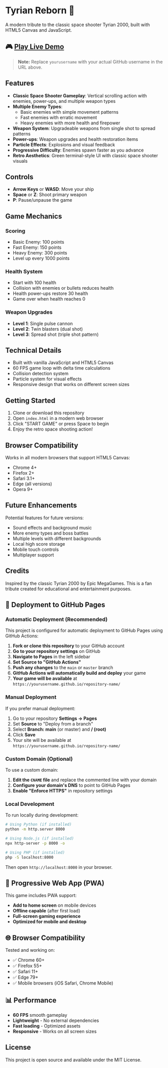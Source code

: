 # Tyrian Reborn 🚀

A modern tribute to the classic space shooter Tyrian 2000, built with HTML5 Canvas and JavaScript.

## 🎮 [Play Live Demo](https://yourusername.github.io/gog-the-log/)

> **Note:** Replace `yourusername` with your actual GitHub username in the URL above.

## Features

- **Classic Space Shooter Gameplay**: Vertical scrolling action with enemies, power-ups, and multiple weapon types
- **Multiple Enemy Types**: 
  - Basic enemies with simple movement patterns
  - Fast enemies with erratic movement
  - Heavy enemies with more health and firepower
- **Weapon System**: Upgradeable weapons from single shot to spread patterns
- **Power-ups**: Weapon upgrades and health restoration items
- **Particle Effects**: Explosions and visual feedback
- **Progressive Difficulty**: Enemies spawn faster as you advance
- **Retro Aesthetics**: Green terminal-style UI with classic space shooter visuals

## Controls

- **Arrow Keys** or **WASD**: Move your ship
- **Space** or **Z**: Shoot primary weapon
- **P**: Pause/unpause the game

## Game Mechanics

### Scoring
- Basic Enemy: 100 points
- Fast Enemy: 150 points  
- Heavy Enemy: 300 points
- Level up every 1000 points

### Health System
- Start with 100 health
- Collision with enemies or bullets reduces health
- Health power-ups restore 30 health
- Game over when health reaches 0

### Weapon Upgrades
- **Level 1**: Single pulse cannon
- **Level 2**: Twin blasters (dual shot)
- **Level 3**: Spread shot (triple shot pattern)

## Technical Details

- Built with vanilla JavaScript and HTML5 Canvas
- 60 FPS game loop with delta time calculations
- Collision detection system
- Particle system for visual effects
- Responsive design that works on different screen sizes

## Getting Started

1. Clone or download this repository
2. Open `index.html` in a modern web browser
3. Click "START GAME" or press Space to begin
4. Enjoy the retro space shooting action!

## Browser Compatibility

Works in all modern browsers that support HTML5 Canvas:
- Chrome 4+
- Firefox 2+
- Safari 3.1+
- Edge (all versions)
- Opera 9+

## Future Enhancements

Potential features for future versions:
- Sound effects and background music
- More enemy types and boss battles
- Multiple levels with different backgrounds
- Local high score storage
- Mobile touch controls
- Multiplayer support

## Credits

Inspired by the classic Tyrian 2000 by Epic MegaGames. This is a fan tribute created for educational and entertainment purposes.

## 🚀 Deployment to GitHub Pages

### Automatic Deployment (Recommended)

This project is configured for automatic deployment to GitHub Pages using GitHub Actions:

1. **Fork or clone this repository** to your GitHub account
2. **Go to your repository settings** on GitHub
3. **Navigate to Pages** in the left sidebar
4. **Set Source to "GitHub Actions"**
5. **Push any changes** to the `main` or `master` branch
6. **GitHub Actions will automatically build and deploy** your game
7. **Your game will be available** at `https://yourusername.github.io/repository-name/`

### Manual Deployment

If you prefer manual deployment:

1. Go to your repository **Settings → Pages**
2. Set **Source** to "Deploy from a branch"
3. Select **Branch: main** (or master) and **/ (root)**
4. Click **Save**
5. Your site will be available at `https://yourusername.github.io/repository-name/`

### Custom Domain (Optional)

To use a custom domain:

1. **Edit the `CNAME` file** and replace the commented line with your domain
2. **Configure your domain's DNS** to point to GitHub Pages
3. **Enable "Enforce HTTPS"** in repository settings

### Local Development

To run locally during development:

```bash
# Using Python (if installed)
python -m http.server 8000

# Using Node.js (if installed)
npx http-server -p 8000 -o

# Using PHP (if installed)
php -S localhost:8000
```

Then open `http://localhost:8000` in your browser.

## 📱 Progressive Web App (PWA)

This game includes PWA support:
- **Add to home screen** on mobile devices
- **Offline capable** (after first load)
- **Full-screen gaming experience**
- **Optimized for mobile and desktop**

## 🌐 Browser Compatibility

Tested and working on:
- ✅ Chrome 60+
- ✅ Firefox 55+
- ✅ Safari 11+
- ✅ Edge 79+
- ✅ Mobile browsers (iOS Safari, Chrome Mobile)

## 📊 Performance

- **60 FPS** smooth gameplay
- **Lightweight** - No external dependencies
- **Fast loading** - Optimized assets
- **Responsive** - Works on all screen sizes

## License

This project is open source and available under the MIT License.
